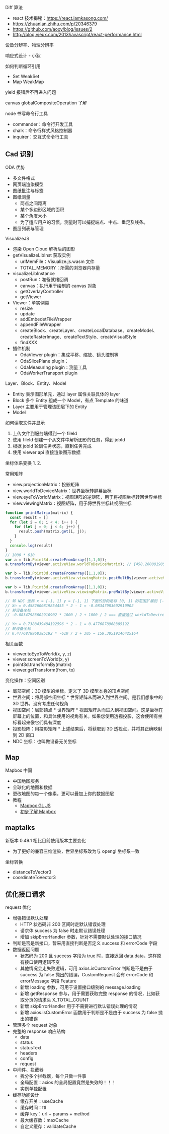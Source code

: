 Diff 算法
* react 技术揭秘：https://react.iamkasong.com/
* https://zhuanlan.zhihu.com/p/20346379
* https://github.com/aooy/blog/issues/2
* http://blog.vjeux.com/2013/javascript/react-performance.html

设备分辨率、物理分辨率

响应式设计 - 小狄

如何判断循环引用
* Set WeakSet
* Map WeakMap

yield 报错后不再进入问题

canvas globalCompositeOperation 了解

node 书写命令行工具
* commander：命令行开发工具
* chalk：命令行样式风格控制器
* inquirer：交互式命令行工具

## Cad 识别
ODA 优势
* 多文件格式
* 网页端渲染模型
* 图纸批注与标签
* 图纸测量
  * 两点之间距离
  * 某个多边形区域的面积
  * 某个角度大小
  * 为了适应用户的习惯，测量时可以捕捉端点、中点、垂足及线条。
* 图层列表与管理

VisualizeJS
* 渲染 Open Cloud 解析后的图形
* getVisualizeLibInst 获取实例
  * urlMemFile：Visualize.js.wasm 文件
  * TOTAL_MEMORY：所需的浏览器内存量
* visualizeLibInstance
  * postRun：准备就绪回调
  * canvas：执行用于绘制的 canvas 对象
  * getOverlayController
  * getViewer
* Viewer：单实例类
  * resize
  * update
  * addEmbedetFileWrapper
  * appendFileWrapper
  * createBlock、createLayer、createLocalDatabase、createModel、createRasterImage、createTextStyle、createVisualStyle
  * findXXX
* 插件机制
  * OdaViewer plugin：集成平移、缩放、镜头控制等
  * OdaSlicePlane plugin：
  * OdaMeasuring plugin：测量工具
  * OdaWorkerTransport plugin

Layer、Block、Entity、Model
* Entity 表示图形单元，通过 layer 属性关联具体的 layer
* Block 多个 Entity 组成一个 Model，有点 Template 的味道
* Layer 主要用于管理该图层下的 Entity
* Model

如何读取文件并显示
1. 上传文件到服务端得到一个 fileId
2. 使用 fileId 创建一个从文件中解析图形的任务，得到 jobId
3. 根据 jobId 轮训任务状态，直到任务完成
4. 使用 viewer api 直接渲染图形数据

坐标体系变换
1.
2.

常用矩阵
* view.projectionMatrix：投影矩阵
* view.worldToDeviceMatrix：世界坐标转屏幕坐标
* view.eyeToWorldMatrix：视图矩阵的逆矩阵，用于将视图坐标转回世界坐标
* view.viewingMatrix：视图矩阵，用于将世界坐标转视图坐标

```js
function printMatrix(matrix) {
  const result = []
  for (let i = 0; i < 4; i++ ) {
    for (let j = 0; j < 4; j++) {
      result.push(matrix.get(i, j));
    }
  }
  console.log(result)
}
// 1000 * 610
var a = lib.Point3d.createFromArray([1,1,0]);
a.transformBy(viewer.activeView.worldToDeviceMatrix); // [458.2600819854454, 159.3051914642516, 0.5]

var b = lib.Point3d.createFromArray([1,1,0]);
b.transformBy(viewer.activeView.viewingMatrix.postMultBy(viewer.activeView.projectionMatrix)); // [-1.3438006824319886, 2.685724923501441, 0.5]

var b = lib.Point3d.createFromArray([1,1,0]);
b.transformBy(viewer.activeView.viewingMatrix.preMultBy(viewer.activeView.projectionMatrix)); // [0.4582600819854455, 0.7388439484192596, 0.5]

// 转 NDC 坐标 x = [-1, 1] y = [-1, 1] 下面的目的是将 [0, 1] 的范围扩展到 [-1, 1]
// Xn = 0.4582600819854455 * 2 - 1 = -0.08347983602910902
// 转设备坐标
// -0.08347983602910902 * 1000 / 2 + 1000 / 2 === 直接通过 worldToDeviceMatrix 直接获取的值

// Yn = 0.7388439484192596 * 2 - 1 = 0.4776878968385192
// 转设备坐标
// 0.4776878968385192 * -610 / 2 + 305 = 159.30519146425164
```

相关函数
* viewer.toEyeToWorld(x, y, z)
* viewer.screenToWorld(x, y)
* point3d.transformBy(matrix)
* viewer.getTransform(from, to)

变化操作：空间区别
* 局部空间：3D 模型的坐标。定义了 3D 模型本身的顶点空间
* 世界空间：将局部空间坐标 * 世界矩阵从而进入到世界空间。是我们想象中的 3D 世界，没有考虑任何视角
* 视图空间：局部顶点 * 世界矩阵 * 视图矩阵从而进入到视图空间。这是坐标在屏幕上的位置，和具体使用的视角有关。如果您使用透视投影，这会使所有坐标看起来像它们具有深度
* 投影矩阵：用投影矩阵 * 上述结果后，将获取到 3D 透视点，并将其正确映射到 2D 窗口
* NDC 坐标：也叫做设备无关坐标

## Map
Mapbox 中国
* 中国地图服务
* 全球化的地图和数据
* 更改地图的每一个像素，更可以叠加上你的数据图层
* 教程
  * [Mapbox GL JS](http://www.mapbox.cn/mapbox-gl-js/api/)
  * [初步了解 Mapbox](http://www.mapbox.cn/help/how-mapbox-works/)

## maptalks
新版本 0.49.1 相比目前使用版本主要变化
* 为了更好的兼容三维渲染，世界坐标系改为与 opengl 坐标系一致

坐标转换
* distanceToVector3
* coordinateToVector3

## 优化接口请求
request 优化
* 增强错误默认处理
  * HTTP 状态码非 200 区间时走默认错误处理
  * 请求体 success 为 false 时走默认错误处理
  * 增加 skipErrorHandler 参数，针对不需要默认处理的接口情况
* 判断是否是新接口，暂采用直接判断是否定义 success 和 errorCode 字段
* 数据返回问题
  * 状态码为 200 且 success 字段为 true 时，直接返回 data.data，这样原有接口使用逻辑不变
  * 其他情况会走失败逻辑，可用 axios.isCustomError 判断是不是由于 success 为 false 抛出的错误，CustomRequest 会有 errorCode 和 errorMessage 字段
Feature
  * 新增 loading 参数，可用于设置接口级别的 message.loading
  * 新增 getResponse 参与，用于需要获取完整 response 的情况，比如获取分页的请求头 X_TOTAL_COUNT
  * 新增 skipErrorHandler 用于不需要进行默认错误处理的情况
  * 新增 axios.isCustomError 函数用于判断是不是由于 success 为 false 抛出的错误
* 管理多个 request 对象
* 完整的 response 响应结构
  * data
  * status
  * statusText
  * headers
  * config
  * request
* 中间件、拦截器
  * 拆分多个拦截器，每个只做一件事
  * 全局配置：axios 的全局配置竟然是失效的！！！
  * 实例单独配置
* 缓存功能设计
  * 缓存开关：useCache
  * 缓存时间：ttl
  * 缓存 key：url + params + method
  * 最大缓存数：maxCache
  * 自定义缓存：validateCache